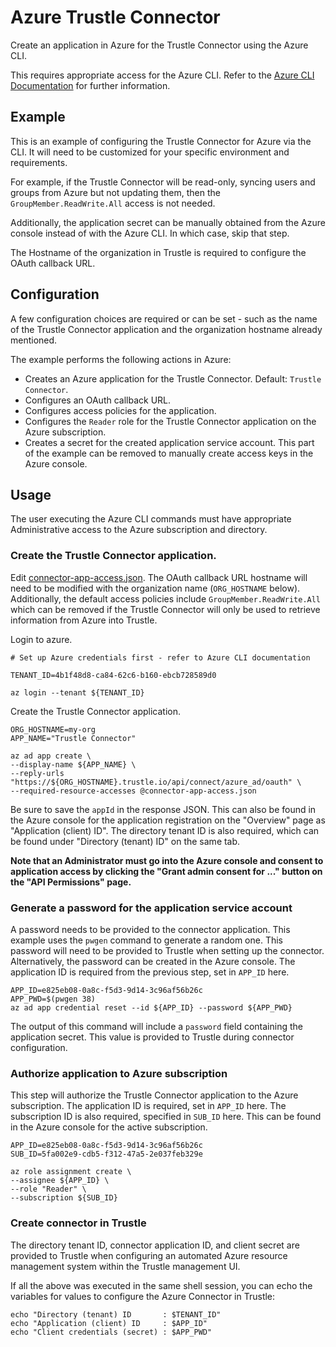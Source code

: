 # Azure Trustle Connector


Create an application in Azure for the Trustle Connector using the Azure CLI.

This requires appropriate access for the Azure CLI. Refer to the
[Azure CLI Documentation](https://docs.microsoft.com/en-us/cli/azure/)
for further information.

## Example

This is an example of configuring the Trustle Connector for Azure via the CLI.
It will need to be customized for your specific environment and requirements.

For example, if the Trustle Connector will be read-only, syncing users and
groups from Azure but not updating them, then the `GroupMember.ReadWrite.All`
access is not needed.

Additionally, the application secret can be manually obtained from the Azure
console instead of with the Azure CLI. In which case, skip that step.

The Hostname of the organization in Trustle is required to configure the
OAuth callback URL.

## Configuration

A few configuration choices are required or can be set - such as the name of
the Trustle Connector application and the organization hostname already
mentioned.

The example performs the following actions in Azure:

+ Creates an Azure application for the Trustle Connector. Default:
  `Trustle Connector`.
+ Configures an OAuth callback URL.
+ Configures access policies for the application.
+ Configures the `Reader` role for the Trustle Connector application on the
  Azure subscription.
+ Creates a secret for the created application service account. This part of
  the example can be removed to manually create access keys in the Azure
  console.

## Usage

The user executing the Azure CLI commands must have appropriate Administrative
access to the Azure subscription and directory.

### Create the Trustle Connector application.

Edit [connector-app-access.json](connector-app-access.json). The
OAuth callback URL hostname will need to be modified with the organization
name (`ORG_HOSTNAME` below). Additionally, the default access policies include
`GroupMember.ReadWrite.All` which can be removed if the Trustle Connector will
only be used to retrieve information from Azure into Trustle.

Login to azure.

```
# Set up Azure credentials first - refer to Azure CLI documentation

TENANT_ID=4b1f48d8-ca84-62c6-b160-ebcb728589d0

az login --tenant ${TENANT_ID}
```

Create the Trustle Connector application.

```
ORG_HOSTNAME=my-org
APP_NAME="Trustle Connector"

az ad app create \
--display-name ${APP_NAME} \
--reply-urls "https://${ORG_HOSTNAME}.trustle.io/api/connect/azure_ad/oauth" \
--required-resource-accesses @connector-app-access.json
```

Be sure to save the `appId` in the response JSON. This can also be found in
the Azure console for the application registration on the "Overview" page as
"Application (client) ID". The directory tenant ID is also required, which can
be found under "Directory (tenant) ID" on the same tab.

**Note that an Administrator must go into the Azure console and consent to
application access by clicking the "Grant admin consent for ..." button on the
"API Permissions" page.**

### Generate a password for the application service account

A password needs to be provided to the connector application. This example
uses the `pwgen` command to generate a random one. This password will need to
be provided to Trustle when setting up the connector. Alternatively, the
password can be created in the Azure console. The application ID is required
from the previous step, set in `APP_ID` here.

```
APP_ID=e825eb08-0a8c-f5d3-9d14-3c96af56b26c
APP_PWD=$(pwgen 38)
az ad app credential reset --id ${APP_ID} --password ${APP_PWD}
```

The output of this command will include a `password` field containing the
application secret. This value is provided to Trustle during connector
configuration.

### Authorize application to Azure subscription

This step will authorize the Trustle Connector application to the Azure
subscription. The application ID is required, set in `APP_ID` here. The
subscription ID is also required, specified in `SUB_ID` here. This can be
found in the Azure console for the active subscription.

```
APP_ID=e825eb08-0a8c-f5d3-9d14-3c96af56b26c
SUB_ID=5fa002e9-cdb5-f312-47a5-2e037feb329e

az role assignment create \
--assignee ${APP_ID} \
--role "Reader" \
--subscription ${SUB_ID}
```

### Create connector in Trustle

The directory tenant ID, connector application ID, and client secret are
provided to Trustle when configuring an automated Azure resource management
system within the Trustle management UI.

If all the above was executed in the same shell session, you can echo the
variables for values to configure the Azure Connector in Trustle:

```
echo "Directory (tenant) ID       : $TENANT_ID"
echo "Application (client) ID     : $APP_ID"
echo "Client credentials (secret) : $APP_PWD"
```
